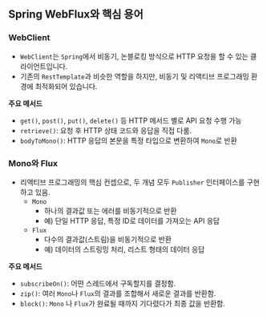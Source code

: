## Spring WebFlux와 핵심 용어

### WebClient

- `WebClient`는 `Spring`에서 비동기, 논블로킹 방식으로 HTTP 요청을 할 수 있는 클라이언트입니다.
- 기존의 `RestTemplate`과 비슷한 역할을 하지만, 비동기 및 리액티브 프로그래밍 환경에 최적화되어 있습니다.


**주요 메서드**
- `get()`, `post()`, `put()`, `delete()` 등 HTTP 메서드 별로 API 요청 수행 가능
- `retrieve()`: 요청 후 HTTP 상태 코드와 응답을 직접 다룸.
- `bodyToMono()`: HTTP 응답의 본문을 특정 타입으로 변환하여 `Mono`로 반환


### Mono와 Flux

- 리액티브 프로그래밍의 핵심 컨셉으로, 두 개념 모두 `Publisher` 인터페이스를 구현하고 있음.
  - `Mono`
    - 하나의 결과값 또는 에러를 비동기적으로 반환
    - 예) 단일 HTTP 응답, 특정 ID로 데이터를 가져오는 API 응답
  - `Flux`
    - 다수의 결과값(스트림)을 비동기적으로 반환
    - 예) 데이터의 스트링밍 처리, 리스트 형태의 데이터 응답

**주요 메서드**
- `subscribeOn()`: 어떤 스레드에서 구독할지를 결정함.
- `zip()`: 여러 `Mono`나 `Flux`의 결과를 조합해서 새로운 결과를 반환함.
- `block()`: `Mono` 나 `Flux`가 완료될 때까지 기다렸다가 최종 값을 반환함.